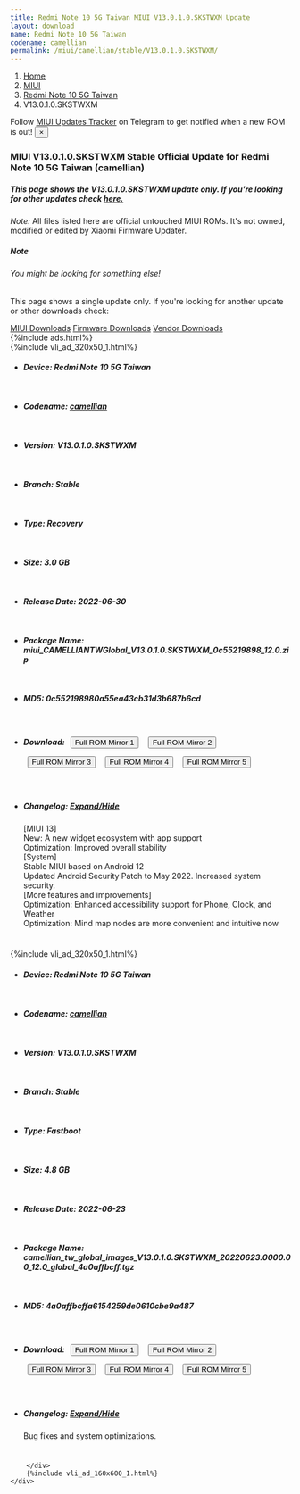 ```yaml
---
title: Redmi Note 10 5G Taiwan MIUI V13.0.1.0.SKSTWXM Update
layout: download
name: Redmi Note 10 5G Taiwan
codename: camellian
permalink: /miui/camellian/stable/V13.0.1.0.SKSTWXM/
---
```

<nav aria-label="breadcrumb">
    <ol class="breadcrumb">
        <li class="breadcrumb-item"><a href="/">Home</a></li>
        <li class="breadcrumb-item"><a href="/miui/">MIUI</a></li>
        <li class="breadcrumb-item"><a href="/miui/camellian/">Redmi Note 10 5G Taiwan</a></li>
        <li class="breadcrumb-item active" aria-current="page">V13.0.1.0.SKSTWXM</li>
    </ol>
</nav>
<div class="alert alert-primary alert-dismissible fade show" role="alert">
    Follow <a href="https://t.me/MIUIUpdatesTracker" class="alert-link">MIUI Updates Tracker</a> on Telegram to get
    notified when a new ROM is out!
    <button type="button" class="close" data-dismiss="alert" aria-label="Close">
        <span aria-hidden="true">&times;</span>
    </button>
</div>
<div class="col-12 mx-auto">
    <h3 class="title bg-light p-2 rounded">MIUI V13.0.1.0.SKSTWXM Stable Official Update for Redmi Note 10 5G Taiwan (camellian)</h3>
    <h5>This page shows the V13.0.1.0.SKSTWXM update only. If you're looking for other updates check
        <a href="/miui/camellian/">here.</a></h5>
    <p><i>Note: </i>All files listed here are official untouched MIUI ROMs.
        It's not owned, modified or edited by Xiaomi Firmware Updater.</p>
    <div class="card">
        <div class="card-body">
            <h5 class="card-title">Note</h5>
            <h6 class="card-subtitle mb-2 text-muted">You might be looking for something else!</h6>
            <p class="card-text">This page shows a single update only.
                If you're looking for another update or other downloads check:</p>
            <a href="/miui/" class="card-link">MIUI Downloads</a>
            <a href="/firmware/" class="card-link">Firmware Downloads</a>
            <a href="/vendor/" class="card-link">Vendor Downloads</a>
        </div>
    </div>
    {%include ads.html%}
    <div class="row justify-content-center">
        <div class="col-10" id="downloads">
                    <div class="card card-body">
            {%include vli_ad_320x50_1.html%}
            <ul class="list-unstyled">
                <li style="padding-bottom: 10px;">
                    <h5><b>Device: </b>Redmi Note 10 5G Taiwan</h5>
                </li>
                <li style="padding-bottom: 10px;">
                    <h5><b>Codename: </b> <a href="/miui/camellian/" target="_blank">camellian</a> </h5>
                </li>
                <li style="padding-bottom: 10px;">
                    <h5><b>Version: </b>V13.0.1.0.SKSTWXM</h5>
                </li>
                <li style="padding-bottom: 10px;">
                    <h5><b>Branch: </b>Stable</h5>
                </li>
                <li style="padding-bottom: 10px;">
                    <h5><b>Type: </b>Recovery</h5>
                </li>
                <li style="padding-bottom: 10px;">
                    <h5><b>Size: </b>3.0 GB</h5>
                </li>
                <li style="padding-bottom: 10px;">
                    <h5><b>Release Date: </b>2022-06-30</h5>
                </li>
                <li style="padding-bottom: 10px;">
                    <h5><b>Package Name: </b><span id="filename" class="text-dark">miui_CAMELLIANTWGlobal_V13.0.1.0.SKSTWXM_0c55219898_12.0.zip</span></h5>
                </li>
                <li style="padding-bottom: 10px;">
                    <h5><b>MD5: </b><span id="md5" class="text-muted">0c552198980a55ea43cb31d3b687b6cd</span></h5>
                </li>
                <li style="padding-bottom: 10px;">
                    <h5><b>Download: </b> <button type="button" id="download" class="btn btn-primary" style="margin: 7px;" onclick="window.open('https://cdn-ota.azureedge.net/V13.0.1.0.SKSTWXM/miui_CAMELLIANTWGlobal_V13.0.1.0.SKSTWXM_0c55219898_12.0.zip', '_blank');"><i class="fa fa-download"></i> Full ROM Mirror 1</button> <button type="button" id="download" class="btn btn-primary" style="margin: 7px;" onclick="window.open('https://cdnorg.d.miui.com/V13.0.1.0.SKSTWXM/miui_CAMELLIANTWGlobal_V13.0.1.0.SKSTWXM_0c55219898_12.0.zip', '_blank');"><i class="fa fa-download"></i> Full ROM Mirror 2</button> <button type="button" id="download" class="btn btn-primary" style="margin: 7px;" onclick="window.open('https://bn.d.miui.com/V13.0.1.0.SKSTWXM/miui_CAMELLIANTWGlobal_V13.0.1.0.SKSTWXM_0c55219898_12.0.zip', '_blank');"><i class="fa fa-download"></i> Full ROM Mirror 3</button> <button type="button" id="download" class="btn btn-primary" style="margin: 7px;" onclick="window.open('https://bigota.d.miui.com/V13.0.1.0.SKSTWXM/miui_CAMELLIANTWGlobal_V13.0.1.0.SKSTWXM_0c55219898_12.0.zip', '_blank');"><i class="fa fa-download"></i> Full ROM Mirror 4</button> <button type="button" id="download" class="btn btn-primary" style="margin: 7px;" onclick="window.open('https://hugeota.d.miui.com/V13.0.1.0.SKSTWXM/miui_CAMELLIANTWGlobal_V13.0.1.0.SKSTWXM_0c55219898_12.0.zip', '_blank');"><i class="fa fa-download"></i> Full ROM Mirror 5</button></h5>
                </li>
                <li style="padding-bottom: 10px;">
                    <h5><b>Changelog: </b><a href="#camellian_1_changelog" data-toggle="collapse" role="button"
                            aria-expanded="false" aria-controls="camellian_1_changelog"> <i class="fa fa-arrow-down"
                                aria-hidden="true"></i> Expand/Hide</a></h5>
                    <div class="collapse" id="camellian_1_changelog">
                        <p id="changelog_text">[MIUI 13]<br>New: A new widget ecosystem with app support<br>Optimization: Improved overall stability<br>[System]<br>Stable MIUI based on Android 12<br>Updated Android Security Patch to May 2022. Increased system security.<br>[More features and improvements]<br>Optimization: Enhanced accessibility support for Phone, Clock, and Weather<br>Optimization: Mind map nodes are more convenient and intuitive now</p>
                    </div>
                </li>
            </ul>
        </div>
        <div class="card card-body">
            {%include vli_ad_320x50_1.html%}
            <ul class="list-unstyled">
                <li style="padding-bottom: 10px;">
                    <h5><b>Device: </b>Redmi Note 10 5G Taiwan</h5>
                </li>
                <li style="padding-bottom: 10px;">
                    <h5><b>Codename: </b> <a href="/miui/camellian/" target="_blank">camellian</a> </h5>
                </li>
                <li style="padding-bottom: 10px;">
                    <h5><b>Version: </b>V13.0.1.0.SKSTWXM</h5>
                </li>
                <li style="padding-bottom: 10px;">
                    <h5><b>Branch: </b>Stable</h5>
                </li>
                <li style="padding-bottom: 10px;">
                    <h5><b>Type: </b>Fastboot</h5>
                </li>
                <li style="padding-bottom: 10px;">
                    <h5><b>Size: </b>4.8 GB</h5>
                </li>
                <li style="padding-bottom: 10px;">
                    <h5><b>Release Date: </b>2022-06-23</h5>
                </li>
                <li style="padding-bottom: 10px;">
                    <h5><b>Package Name: </b><span id="filename" class="text-dark">camellian_tw_global_images_V13.0.1.0.SKSTWXM_20220623.0000.00_12.0_global_4a0affbcff.tgz</span></h5>
                </li>
                <li style="padding-bottom: 10px;">
                    <h5><b>MD5: </b><span id="md5" class="text-muted">4a0affbcffa6154259de0610cbe9a487</span></h5>
                </li>
                <li style="padding-bottom: 10px;">
                    <h5><b>Download: </b> <button type="button" id="download" class="btn btn-primary" style="margin: 7px;" onclick="window.open('https://cdn-ota.azureedge.net/V13.0.1.0.SKSTWXM/camellian_tw_global_images_V13.0.1.0.SKSTWXM_20220623.0000.00_12.0_global_4a0affbcff.tgz', '_blank');"><i class="fa fa-download"></i> Full ROM Mirror 1</button> <button type="button" id="download" class="btn btn-primary" style="margin: 7px;" onclick="window.open('https://cdnorg.d.miui.com/V13.0.1.0.SKSTWXM/camellian_tw_global_images_V13.0.1.0.SKSTWXM_20220623.0000.00_12.0_global_4a0affbcff.tgz', '_blank');"><i class="fa fa-download"></i> Full ROM Mirror 2</button> <button type="button" id="download" class="btn btn-primary" style="margin: 7px;" onclick="window.open('https://bn.d.miui.com/V13.0.1.0.SKSTWXM/camellian_tw_global_images_V13.0.1.0.SKSTWXM_20220623.0000.00_12.0_global_4a0affbcff.tgz', '_blank');"><i class="fa fa-download"></i> Full ROM Mirror 3</button> <button type="button" id="download" class="btn btn-primary" style="margin: 7px;" onclick="window.open('https://bigota.d.miui.com/V13.0.1.0.SKSTWXM/camellian_tw_global_images_V13.0.1.0.SKSTWXM_20220623.0000.00_12.0_global_4a0affbcff.tgz', '_blank');"><i class="fa fa-download"></i> Full ROM Mirror 4</button> <button type="button" id="download" class="btn btn-primary" style="margin: 7px;" onclick="window.open('https://hugeota.d.miui.com/V13.0.1.0.SKSTWXM/camellian_tw_global_images_V13.0.1.0.SKSTWXM_20220623.0000.00_12.0_global_4a0affbcff.tgz', '_blank');"><i class="fa fa-download"></i> Full ROM Mirror 5</button></h5>
                </li>
                <li style="padding-bottom: 10px;">
                    <h5><b>Changelog: </b><a href="#camellian_2_changelog" data-toggle="collapse" role="button"
                            aria-expanded="false" aria-controls="camellian_2_changelog"> <i class="fa fa-arrow-down"
                                aria-hidden="true"></i> Expand/Hide</a></h5>
                    <div class="collapse" id="camellian_2_changelog">
                        <p id="changelog_text">Bug fixes and system optimizations.</p>
                    </div>
                </li>
            </ul>
        </div>

        </div>
        {%include vli_ad_160x600_1.html%}
    </div>
</div>
